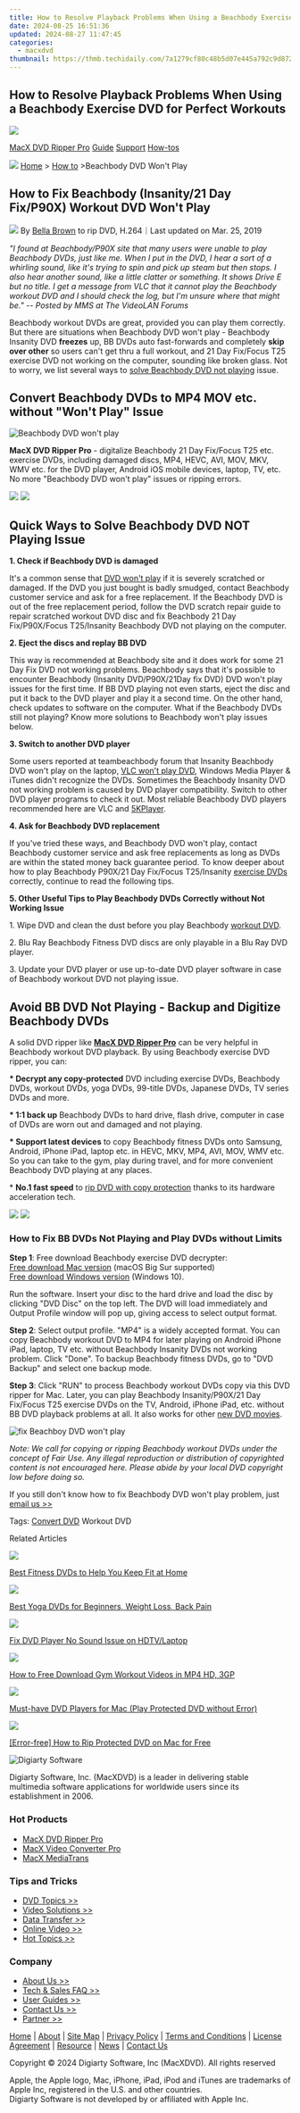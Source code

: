 ```yaml
---
title: How to Resolve Playback Problems When Using a Beachbody Exercise DVD for Perfect Workouts
date: 2024-08-25 16:51:36
updated: 2024-08-27 11:47:45
categories:
  - macxdvd
thumbnail: https://thmb.techidaily.com/7a1279cf80c48b5d07e445a792c9d8724bed8be94f6300bf5faaee6611684917.jpg
---
```


## How to Resolve Playback Problems When Using a Beachbody Exercise DVD for Perfect Workouts

[![](https://www.macxdvd.com/mac-dvd-video-converter-how-to/../image-style/new-seo/icon12.png)](https://tools.techidaily.com/macxdvd/products/)

[MacX DVD Ripper Pro](https://tools.techidaily.com/macxdvd/products/) [Guide](https://tools.techidaily.com/macxdvd/products/) [Support](https://tools.techidaily.com/macxdvd/products/) [How-tos](https://tools.techidaily.com/macxdvd/products/) 



![](https://www.macxdvd.com/mac-dvd-video-converter-how-to/../image-style/new-seo/icon7.png) [Home](https://tools.techidaily.com/macxdvd/products/) \> [How to](https://tools.techidaily.com/macxdvd/products/) \>Beachbody DVD Won't Play

## How to Fix Beachbody (Insanity/21 Day Fix/P90X) Workout DVD Won't Play



![](https://www.macxdvd.com/mac-dvd-video-converter-how-to/../image-style/new-seo/icon6.png) By [Bella Brown](https://www.linkedin.com/in/bella-brown-920145104/) to rip DVD, H.264｜Last updated on Mar. 25, 2019

_"I found at Beachbody/P90X site that many users were unable to play Beachbody DVDs, just like me. When I put in the DVD, I hear a sort of a whirling sound, like it's trying to spin and pick up steam but then stops. I also hear another sound, like a little clatter or something. It shows Drive E but no title. I get a message from VLC that it cannot play the Beachbody workout DVD and I should check the log, but I'm unsure where that might be." -- Posted by MMS at The VideoLAN Forums_ 

 Beachbody workout DVDs are great, provided you can play them correctly. But there are situations when Beachbody DVD won't play - Beachbody Insanity DVD **freezes** up, BB DVDs auto fast-forwards and completely **skip over other** so users can't get thru a full workout, and 21 Day Fix/Focus T25 exercise DVD not working on the computer, sounding like broken glass. Not to worry, we list several ways to [solve Beachbody DVD not playing](https://tools.techidaily.com/macxdvd/products/) issue. 



## Convert Beachbody DVDs to MP4 MOV etc. without "Won't Play" Issue

![Beachbody DVD won't play](https://www.macxdvd.com/mac-dvd-video-converter-how-to/article-image/rip-workout-dvd.png)

**MacX DVD Ripper Pro** \- digitalize Beachbody 21 Day Fix/Focus T25 etc. exercise DVDs, including damaged discs, MP4, HEVC, AVI, MOV, MKV, WMV etc. for the DVD player, Android iOS mobile devices, laptop, TV, etc. No more "Beachbody DVD won't play" issues or ripping errors.  

[![](https://www.macxdvd.com/mac-dvd-video-converter-how-to/../image-style/new-seo/btn-mac.png)](https://tools.techidaily.com/macxdvd/products/) [![](https://www.macxdvd.com/mac-dvd-video-converter-how-to/../image-style/new-seo/btn-win.png)](https://tools.techidaily.com/macxdvd/products/)



##  Quick Ways to Solve Beachbody DVD NOT Playing Issue

**1\. Check if Beachbody DVD is damaged** 

It's a common sense that [DVD won't play](https://tools.techidaily.com/macxdvd/products/) if it is severely scratched or damaged. If the DVD you just bought is badly smudged, contact Beachbody customer service and ask for a free replacement. If the Beachbody DVD is out of the free replacement period, follow the DVD scratch repair guide to repair scratched workout DVD disc and fix Beachbody 21 Day Fix/P90X/Focus T25/Insanity Beachbody DVD not playing on the computer.

**2\. Eject the discs and replay BB DVD** 

This way is recommended at Beachbody site and it does work for some 21 Day Fix DVD not working problems. Beachbody says that it's possible to encounter Beachbody (Insanity DVD/P90X/21Day fix DVD) DVD won't play issues for the first time. If BB DVD playing not even starts, eject the disc and put it back to the DVD player and play it a second time. On the other hand, check updates to software on the computer. What if the Beachbody DVDs still not playing? Know more solutions to Beachbody won't play issues below.

**3\. Switch to another DVD player** 

Some users reported at teambeachbody forum that Insanity Beachbody DVD won't play on the laptop, [VLC won't play DVD](https://tools.techidaily.com/macxdvd/products/), Windows Media Player & iTunes didn't recognize the DVDs. Sometimes the Beachbody Insanity DVD not working problem is caused by DVD player compatibility. Switch to other DVD player programs to check it out. Most reliable Beachbody DVD players recommended here are VLC and [5KPlayer](https://tools.techidaily.com/5kplayer/products/).

**4\. Ask for Beachbody DVD replacement**

If you've tried these ways, and Beachbody DVD won't play, contact Beachbody customer service and ask free replacements as long as DVDs are within the stated money back guarantee period. To know deeper about how to play Beachbody P90X/21 Day Fix/Focus T25/Insanity [exercise DVDs](https://tools.techidaily.com/macxdvd/products/) correctly, continue to read the following tips. 

**5\. Other Useful Tips to Play Beachbody DVDs Correctly without Not Working Issue**

1\. Wipe DVD and clean the dust before you play Beachbody [workout DVD](https://tools.techidaily.com/macxdvd/products/). 

2\. Blu Ray Beachbody Fitness DVD discs are only playable in a Blu Ray DVD player. 

3\. Update your DVD player or use up-to-date DVD player software in case of Beachbody workout DVD not playing issue. 



## Avoid BB DVD Not Playing - Backup and Digitize Beachbody DVDs 

A solid DVD ripper like [**MacX DVD Ripper Pro**](https://tools.techidaily.com/macxdvd/products/) can be very helpful in Beachbody workout DVD playback. By using Beachbody exercise DVD ripper, you can:

**\* Decrypt any copy-protected** DVD including exercise DVDs, Beachbody DVDs, workout DVDs, yoga DVDs, 99-title DVDs, Japanese DVDs, TV series DVDs and more. 

**\* 1:1 back up** Beachbody DVDs to hard drive, flash drive, computer in case of DVDs are worn out and damaged and not playing. 

**\* Support latest devices** to copy Beachbody fitness DVDs onto Samsung, Android, iPhone iPad, laptop etc. in HEVC, MKV, MP4, AVI, MOV, WMV etc. So you can take to the gym, play during travel, and for more convenient Beachbody DVD playing at any places.

 \* **No.1 fast speed** to [rip DVD with copy protection](https://tools.techidaily.com/macxdvd/products/) thanks to its hardware acceleration tech. 

[![](https://www.macxdvd.com/mac-dvd-video-converter-how-to/../image-style/new-seo/btn-mac.png)](https://tools.techidaily.com/macxdvd/products/) [![](https://www.macxdvd.com/mac-dvd-video-converter-how-to/../image-style/new-seo/btn-win.png)](https://tools.techidaily.com/macxdvd/products/)



### How to Fix BB DVDs Not Playing and Play DVDs without Limits

**Step 1**: Free download Beachbody exercise DVD decrypter:  
[Free download Mac version](https://tools.techidaily.com/macxdvd/products/) (macOS Big Sur supported)   
[Free download Windows version](https://tools.techidaily.com/macxdvd/products/) (Windows 10).

Run the software. Insert your disc to the hard drive and load the disc by clicking "DVD Disc" on the top left. The DVD will load immediately and Output Profile window will pop up, giving access to select output format. 

**Step 2**: Select output profile. "MP4" is a widely accepted format. You can copy Beachbody workout DVD to MP4 for later playing on Android iPhone iPad, laptop, TV etc. without Beachbody Insanity DVDs not working problem. Click "Done". To backup Beachbody fitness DVDs, go to "DVD Backup" and select one backup mode. 

**Step 3**: Click "RUN" to process Beachbody workout DVDs copy via this DVD ripper for Mac. Later, you can play Beachbody Insanity/P90X/21 Day Fix/Focus T25 exercise DVDs on the TV, Android, iPhone iPad, etc. without BB DVD playback problems at all. It also works for other [new DVD movies](https://tools.techidaily.com/macxdvd/products/). 

![fix Beachboy DVD won't play](https://www.macxdvd.com/mac-dvd-video-converter-how-to/article-image/mdrp-zxh.png)

_Note: We call for copying or ripping Beachbody workout DVDs under the concept of Fair Use. Any illegal reproduction or distribution of copyrighted content is not encouraged here. Please abide by your local DVD copyright low before doing so._

If you still don't know how to fix Beachbody DVD won't play problem, just [email us >>](https://tools.techidaily.com/macxdvd/products/)

 Tags: [Convert DVD](https://tools.techidaily.com/macxdvd/products/) Workout DVD 



Related Articles

![](https://www.macxdvd.com/mac-dvd-video-converter-how-to/../image-style/new-seo/pic7.jpg)

[Best Fitness DVDs to Help You Keep Fit at Home](https://tools.techidaily.com/macxdvd/products/) 

![](https://www.macxdvd.com/mac-dvd-video-converter-how-to/../image-style/new-seo/pic6.jpg)

[Best Yoga DVDs for Beginners, Weight Loss, Back Pain](https://tools.techidaily.com/macxdvd/products/) 

![](https://www.macxdvd.com/mac-dvd-video-converter-how-to/../image-style/new-seo/pic5.jpg)

[Fix DVD Player No Sound Issue on HDTV/Laptop](https://tools.techidaily.com/macxdvd/products/) 

![](https://www.macxdvd.com/mac-dvd-video-converter-how-to/../image-style/new-seo/pic4.jpg)

[How to Free Download Gym Workout Videos in MP4 HD, 3GP](https://tools.techidaily.com/macxdvd/products/) 

![](https://www.macxdvd.com/mac-dvd-video-converter-how-to/../image-style/new-seo/pic3.jpg)

[Must-have DVD Players for Mac (Play Protected DVD without Error)](https://tools.techidaily.com/macxdvd/products/) 

![](https://www.macxdvd.com/mac-dvd-video-converter-how-to/../image-style/new-seo/pic2.jpg)

[\[Error-free\] How to Rip Protected DVD on Mac for Free](https://tools.techidaily.com/macxdvd/products/) 



![Digiarty Software](https://www.macxdvd.com/mac-dvd-video-converter-how-to/../icon/logo.png) 

Digiarty Software, Inc. (MacXDVD) is a leader in delivering stable multimedia software applications for worldwide users since its establishment in 2006.

### Hot Products

* [MacX DVD Ripper Pro](https://tools.techidaily.com/macxdvd/products/)
* [MacX Video Converter Pro](https://tools.techidaily.com/macxdvd/products/)
* [MacX MediaTrans](https://tools.techidaily.com/macxdvd/products/)

### Tips and Tricks

* [DVD Topics >>](https://tools.techidaily.com/macxdvd/products/)
* [Video Solutions >>](https://tools.techidaily.com/macxdvd/products/)
* [Data Transfer >>](https://tools.techidaily.com/macxdvd/products/)
* [Online Video >>](https://tools.techidaily.com/macxdvd/products/)
* [Hot Topics >>](https://tools.techidaily.com/macxdvd/products/)

### Company

* [About Us >>](https://tools.techidaily.com/macxdvd/products/)
* [Tech & Sales FAQ >>](https://tools.techidaily.com/macxdvd/products/)
* [User Guides >>](https://tools.techidaily.com/macxdvd/products/)
* [Contact Us >>](https://tools.techidaily.com/macxdvd/products/)
* [Partner >>](https://tools.techidaily.com/macxdvd/products/)



[Home](https://tools.techidaily.com/macxdvd/products/) | [About](https://tools.techidaily.com/macxdvd/products/) | [Site Map](https://tools.techidaily.com/macxdvd/products/) | [Privacy Policy](https://tools.techidaily.com/macxdvd/products/) | [Terms and Conditions](https://tools.techidaily.com/macxdvd/products/) | [License Agreement](https://tools.techidaily.com/macxdvd/products/) | [Resource](https://tools.techidaily.com/macxdvd/products/) | [News](https://tools.techidaily.com/macxdvd/products/) | [Contact Us](https://tools.techidaily.com/macxdvd/products/)

Copyright © 2024 Digiarty Software, Inc (MacXDVD). All rights reserved

Apple, the Apple logo, Mac, iPhone, iPad, iPod and iTunes are trademarks of Apple Inc, registered in the U.S. and other countries.  
Digiarty Software is not developed by or affiliated with Apple Inc.

<ins class="adsbygoogle"
     style="display:block"
     data-ad-format="autorelaxed"
     data-ad-client="ca-pub-7571918770474297"
     data-ad-slot="1223367746"></ins>



<ins class="adsbygoogle"
     style="display:block"
     data-ad-client="ca-pub-7571918770474297"
     data-ad-slot="8358498916"
     data-ad-format="auto"
     data-full-width-responsive="true"></ins>
